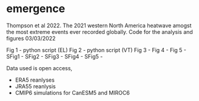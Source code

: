 # emergence
Thompson et al 2022. The 2021 western North America heatwave amogst the most extreme events ever recorded globally.
Code for the analysis and figures
03/03/2022

Fig 1 - python script (EL)
Fig 2 - python script (VT)
Fig 3 - 
Fig 4 - 
Fig 5 - 
SFig1 - 
SFig2 - 
SFig3 - 
SFig4 - 
SFig5 - 

Data used is open access, 
 - ERA5 reanlyses
 - JRA55 reanlysis
 - CMIP6 simulations for CanESM5 and MIROC6 
